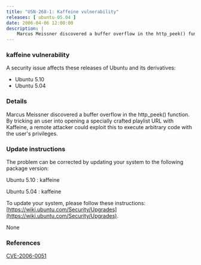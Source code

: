 ```yaml
---
title: "USN-268-1: Kaffeine vulnerability"
releases: [ ubuntu-05.04 ]
date: 2006-04-06 12:00:00
description: |
    Marcus Meissner discovered a buffer overflow in the http_peek() function. By tricking an user into opening a specially crafted playlist URL with Kaffeine, a remote attacker could exploit this to execute arbitrary code with the user&#39;s privileges.
--- 
```

 
### kaffeine vulnerability

A security issue affects these releases of Ubuntu and its derivatives:

* Ubuntu 5.10
* Ubuntu 5.04

### Details

Marcus Meissner discovered a buffer overflow in the http_peek() function. By tricking an user into opening a specially crafted playlist URL with Kaffeine, a remote attacker could exploit this to execute arbitrary code with the user&#39;s privileges.

### Update instructions

The problem can be corrected by updating your system to the following package version:

Ubuntu 5.10
 : kaffeine 

Ubuntu 5.04
 : kaffeine 

To update your system, please follow these instructions: [https://wiki.ubuntu.com/Security/Upgrades](https://wiki.ubuntu.com/Security/Upgrades).

None

### References

 [CVE-2006-0051](http://people.ubuntu.com/~ubuntu-security/cve/CVE-2006-0051)
 

